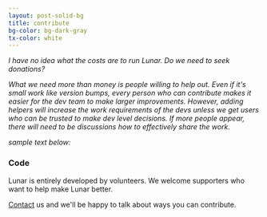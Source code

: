 ```yaml
---
layout: post-solid-bg
title: contribute
bg-color: bg-dark-gray
tx-color: white
---
```


_I have no idea what the costs are to run Lunar. Do we need to seek donations?_

_What we need more than money is people willing to help out. Even if it's small work like version bumps, every person who can contribute makes it easier for the dev team to make larger improvements. However, adding helpers will increase the work requirements of the devs unless we get users who can be trusted to make dev level decisions. If more people appear, there will need to be discussions how to effectively share the work._

_sample text below:_
### Code
Lunar is entirely developed by volunteers. We welcome supporters who want to help make Lunar better.

<a href="#contact" class="green hover-light-green">Contact</a> us and we'll be happy to talk about ways you can contribute.



